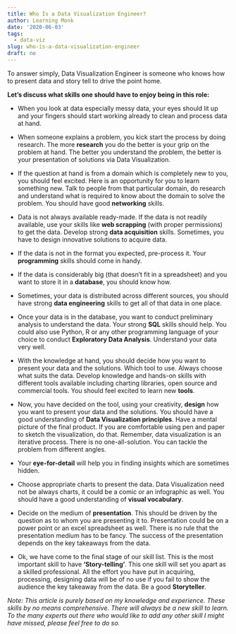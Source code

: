 ```yaml
---
title: Who Is a Data Visualization Engineer?
author: Learning Monk
date: '2020-06-03'
tags:
  - data-viz
slug: who-is-a-data-visualization-engineer
draft: no
---
```


To answer simply, Data Visualization Engineer is someone who knows how to present data and story tell to drive the point home.

**Let’s discuss what skills one should have to enjoy being in this role:**

- When you look at data especially messy data, your eyes should lit up and your fingers should start working already to clean and process data at hand.

- When someone explains a problem, you kick start the process by doing research. The more **research** you do the better is your grip on the problem at hand. The better you understand the problem, the better is your presentation of solutions via Data Visualization.

- If the question at hand is from a domain which is completely new to you, you should feel excited. Here is an opportunity for you to learn something new. Talk to people from that particular domain, do research and understand what is required to know about the domain to solve the problem. You should have good **networking** skills.

- Data is not always available ready-made. If the data is not readily available, use your skills like **web scrapping** (with proper permissions) to get the data. Develop strong **data acquisition** skills. Sometimes, you have to design innovative solutions to acquire data.

- If the data is not in the format you expected, pre-process it. Your **programming** skills should come in handy.

- If the data is considerably big (that doesn’t fit in a spreadsheet) and you want to store it in a **database**, you should know how.

- Sometimes, your data is distributed across different sources, you should have strong **data engineering** skills to get all of that data in one place.

- Once your data is in the database, you want to conduct preliminary analysis to understand the data. Your strong **SQL** skills should help. You could also use Python, R or any other programming language of your choice to conduct **Exploratory Data Analysis**. Understand your data very well.

- With the knowledge at hand, you should decide how you want to present your data and the solutions. Which tool to use. Always choose what suits the data. Develop knowledge and hands-on skills with different tools available including charting libraries, open source and commercial tools. You should feel excited to learn new **tools**.

- Now, you have decided on the tool, using your creativity, **design** how you want to present your data and the solutions. You should have a good understanding of **Data Visualization principles**. Have a mental picture of the final product. If you are comfortable using pen and paper to sketch the visualization, do that. Remember, data visualization is an iterative process. There is no one-all-solution. You can tackle the problem from different angles.

- Your **eye-for-detail** will help you in finding insights which are sometimes hidden.

- Choose appropriate charts to present the data. Data Visualization need not be always charts, it could be a comic or an infographic as well. You should have a good understanding of **visual vocabulary**.

- Decide on the medium of **presentation**. This should be driven by the question as to whom you are presenting it to. Presentation could be on a power point or an excel spreadsheet as well. There is no rule that the presentation medium has to be fancy. The success of the presentation depends on the key takeaways from the data.

- Ok, we have come to the final stage of our skill list. This is the most important skill to have **‘Story-telling’**. This one skill will set you apart as a skilled professional. All the effort you have put in acquiring, processing, designing data will be of no use if you fail to show the audience the key takeaway from the data. Be a good **Storyteller**.

_Note: This article is purely based on my knowledge and experience. These skills by no means comprehensive. There will always be a new skill to learn. To the many experts out there who would like to add any other skill I might have missed, please feel free to do so._
